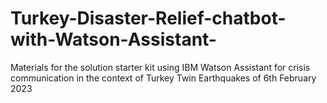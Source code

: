 # Turkey-Disaster-Relief-chatbot-with-Watson-Assistant-
Materials for the solution starter kit using IBM Watson Assistant for crisis communication in the context of Turkey Twin Earthquakes of 6th February 2023
